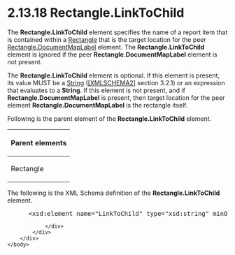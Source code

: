 <html dir="LTR" xmlns:mshelp="http://msdn.microsoft.com/mshelp" xmlns:ddue="http://ddue.schemas.microsoft.com/authoring/2003/5" xmlns:xlink="http://www.w3.org/1999/xlink" xmlns:tool="http://www.microsoft.com/tooltip">
    <head>
        <meta http-equiv="Content-Type" content="text/html; CHARSET=utf-8"></meta>
        <meta name="save" content="history"></meta>
        <title>2.13.18 Rectangle.LinkToChild</title>
        <xml>
            <mshelp:toctitle title="2.13.18 Rectangle.LinkToChild"></mshelp:toctitle>
            <mshelp:rltitle title="[MS-RDL]: Rectangle.LinkToChild"></mshelp:rltitle>
            <mshelp:keyword index="A" term="286ac76d-a21c-441f-925b-e23a51915795"></mshelp:keyword>
            <mshelp:attr name="DCSext.ContentType" value="open specification"></mshelp:attr>
            <mshelp:attr name="AssetID" value="286ac76d-a21c-441f-925b-e23a51915795"></mshelp:attr>
            <mshelp:attr name="TopicType" value="kbRef"></mshelp:attr>
            <mshelp:attr name="DCSext.Title" value="[MS-RDL]: Rectangle.LinkToChild" />
        </xml>
    </head>
    <body>
        <div id="header">
            <h1 class="heading">2.13.18 Rectangle.LinkToChild</h1>
        </div>
        <div id="mainSection">
            <div id="mainBody">
                <div id="allHistory" class="saveHistory"></div>
                <div id="sectionSection0" class="section" name="collapseableSection">
                    

<p>The <b>Rectangle.LinkToChild</b> element specifies the name
of a report item that is contained within a <a href="e36a41ea-aeaf-45cc-969e-8ab1e380882c.html">Rectangle</a> that is the
target location for the peer <a href="a0adc94e-9eec-4ec5-8d0e-3f32ab324679.html">Rectangle.DocumentMapLabel</a>
element. The <b>Rectangle.LinkToChild</b> element is ignored if the peer <b>Rectangle.DocumentMapLabel</b>
element is not present.</p>

<p>The <b>Rectangle.LinkToChild</b> element is optional. If
this element is present, its value MUST be a <a href="1ed81ef3-a683-45e3-aaad-bd2bbe71bc3d.html">String</a> (<a href="https://go.microsoft.com/fwlink/?LinkId=90610">[XMLSCHEMA2]</a> section
3.2.1) or an expression that evaluates to a <b>String</b>. If this element is
not present, and if <b>Rectangle.DocumentMapLabel</b> is present, then target
location for the peer element <b>Rectangle.DocumentMapLabel</b> is the
rectangle itself.</p>

<p>Following is the parent element of the <b>Rectangle.LinkToChild</b>
element.</p>

<table>
 <thead>
  <tr>
   <th>
   <p>Parent elements</p>
   </th>
  </tr>
 </thead>
 <tr>
  <td>
  <p>Rectangle</p>
  </td>
 </tr>
</table>

<p>The following is the XML Schema definition of the <b>Rectangle.LinkToChild</b>
element.</p>

<dl>
<dd>
<div><pre> &lt;xsd:element name=&quot;LinkToChild&quot; type=&quot;xsd:string&quot; minOccurs=&quot;0&quot; /&gt;
</pre></div>
</dd></dl>


                </div>
            </div>
        </div>
    </body>
</html>
